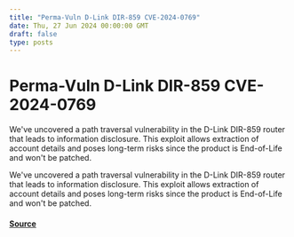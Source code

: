 ```yaml
---
title: "Perma-Vuln D-Link DIR-859 CVE-2024-0769"
date: Thu, 27 Jun 2024 00:00:00 GMT
draft: false
type: posts
---
```

# Perma-Vuln D-Link DIR-859 CVE-2024-0769





We've uncovered a path traversal vulnerability in the D-Link DIR-859 router that leads to information disclosure. This exploit allows extraction of account details and poses long-term risks since the product is End-of-Life and won't be patched.

We've uncovered a path traversal vulnerability in the D-Link DIR-859 router that leads to information disclosure. This exploit allows extraction of account details and poses long-term risks since the product is End-of-Life and won't be patched.

#### [Source](https://www.greynoise.io/blog/perma-vuln-d-link-dir-859-cve-2024-0769)

